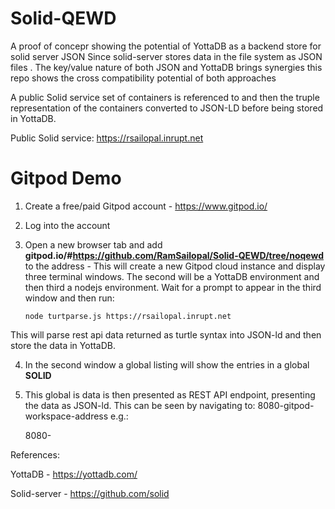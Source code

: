 # Solid-QEWD

A proof of concepr showing the potential of YottaDB as a backend store for solid server
JSON
Since solid-server stores data in the file system as JSON files . The key/value nature of both JSON and YottaDB brings synergies this repo shows the cross compatibility potential of both approaches

A public Solid service set of containers is referenced to and then the truple representation of the containers converted to JSON-LD before being stored in YottaDB.

Public Solid service: https://rsailopal.inrupt.net

 # Gitpod Demo
 
1) Create a free/paid Gitpod account - https://www.gitpod.io/
2) Log into the account
3) Open a new browser tab and add **gitpod.io/#https://github.com/RamSailopal/Solid-QEWD/tree/noqewd** to the address - This will create a new Gitpod cloud instance and display three terminal windows. The second will be a YottaDB environment and then third a nodejs environment. Wait for a prompt to appear in the third window and then run:

       node turtparse.js https://rsailopal.inrupt.net
    
This will parse rest api data returned as turtle syntax into JSON-ld and then store the data in YottaDB. 

4) In the second window a global listing will show the entries in a global **SOLID**
5) This global is data is then presented as REST API endpoint, presenting the data as JSON-ld. This can be seen by navigating to:
   8080-gitpod-workspace-address
   e.g.:
   
   8080-


References:

YottaDB - https://yottadb.com/

Solid-server - https://github.com/solid
